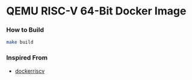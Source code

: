 # QEMU RISC-V 64-Bit Docker Image


### How to Build


```bash
make build

```


### Inspired From 
  -   [dockerriscv](https://github.com/rene-fonseca/docker-riscv/tree/master/qemu-riscv64)
